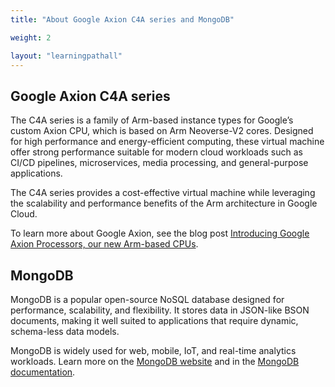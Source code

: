 ```yaml
---
title: "About Google Axion C4A series and MongoDB"

weight: 2

layout: "learningpathall"
---
```


## Google Axion C4A series

The C4A series is a family of Arm-based instance types for Google’s custom Axion CPU, which is based on Arm Neoverse-V2 cores. Designed for high performance and energy-efficient computing, these virtual machine offer strong performance suitable for modern cloud workloads such as CI/CD pipelines, microservices, media processing, and general-purpose applications.

The C4A series provides a cost-effective virtual machine while leveraging the scalability and performance benefits of the Arm architecture in Google Cloud.

To learn more about Google Axion, see the blog post [Introducing Google Axion Processors, our new Arm-based CPUs](https://cloud.google.com/blog/products/compute/introducing-googles-new-arm-based-cpu).

## MongoDB

MongoDB is a popular open-source NoSQL database designed for performance, scalability, and flexibility. It stores data in JSON-like BSON documents, making it well suited to applications that require dynamic, schema-less data models.

MongoDB is widely used for web, mobile, IoT, and real-time analytics workloads. Learn more on the [MongoDB website](https://www.mongodb.com/) and in the [MongoDB documentation](https://www.mongodb.com/docs/).
